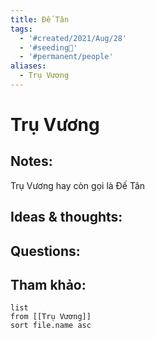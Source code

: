 ```yaml
---
title: Đế Tân
tags:
  - '#created/2021/Aug/28'
  - '#seeding🌱'
  - '#permanent/people'
aliases:
  - Trụ Vương
---
```

# Trụ Vương

## Notes:
Trụ Vương hay còn gọi là Đế Tân

## Ideas & thoughts:

## Questions:


## Tham khảo:
```dataview
list
from [[Trụ Vương]]
sort file.name asc
```